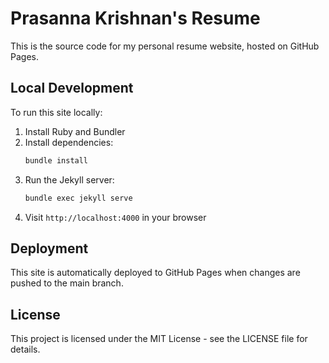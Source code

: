 # Prasanna Krishnan's Resume

This is the source code for my personal resume website, hosted on GitHub Pages.

## Local Development

To run this site locally:

1. Install Ruby and Bundler
2. Install dependencies:
   ```bash
   bundle install
   ```
3. Run the Jekyll server:
   ```bash
   bundle exec jekyll serve
   ```
4. Visit `http://localhost:4000` in your browser

## Deployment

This site is automatically deployed to GitHub Pages when changes are pushed to the main branch.

## License

This project is licensed under the MIT License - see the LICENSE file for details. 